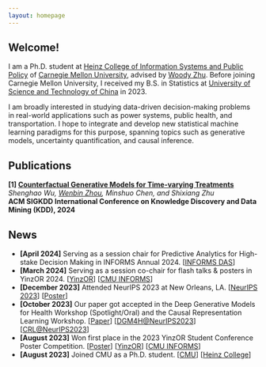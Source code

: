 ```yaml
---
layout: homepage
---
```


## Welcome!

I am a Ph.D. student at [Heinz College of Information Systems and Public Policy](https://www.heinz.cmu.edu/) of [Carnegie Mellon University](https://www.cmu.edu/), advised by [Woody Zhu](https://sites.google.com/view/woodyzhu). Before joining Carnegie Mellon University, I received my B.S. in Statistics at [University of Science and Technology of China](https://en.ustc.edu.cn/) in 2023. 

I am broadly interested in studying data-driven decision-making problems in real-world applications such as power systems, public health, and transportation.
I hope to integrate and develop new statistical machine learning paradigms for this purpose, spanning topics such as generative models, uncertainty quantification, and causal inference.

## Publications

<b>[1] [Counterfactual Generative Models for Time-varying Treatments](https://arxiv.org/abs/2305.15742)</b>  
*Shenghao Wu, <u>Wenbin Zhou</u>, Minshuo Chen, and Shixiang Zhu* <br/>
**ACM SIGKDD International Conference on Knowledge Discovery and Data Mining (KDD), 2024**

## News
- **[April 2024]** Serving as a session chair for Predictive Analytics for High-stake Decision Making in INFORMS Annual 2024. [[INFORMS DAS](https://connect.informs.org/das/home)]
- **[March 2024]** Serving as a session co-chair for flash talks & posters in YinzOR 2024. [[YinzOR](https://yinzor.cmuinforms.org/)] [[CMU INFORMS](https://cmuinforms.org/)]
- **[December 2023]** Attended NeurIPS 2023 at New Orleans, LA. [[NeurIPS 2023](https://nips.cc/)] [[Poster](../assets/files/neurips_poster.pdf)]
- **[October 2023]** Our paper got accepted in the Deep Generative Models for Health Workshop (Spotlight/Oral) and the Causal Representation Learning Workshop. [[Paper](https://arxiv.org/abs/2305.15742)] [[DGM4H@NeurIPS2023](https://neurips.cc/virtual/2023/workshop/66495)] [[CRL@NeurIPS2023](https://crl-workshop.github.io/)]
- **[August 2023]**  Won first place in the 2023 YinzOR Student Conference Poster Competition. [[Poster](../assets/files/counterfactualposter.pdf)] [[YinzOR](https://yinzor.cmuinforms.org/)] [[CMU INFORMS](https://cmuinforms.org/)]
- **[August 2023]** Joined CMU as a Ph.D. student. [[CMU](https://www.cmu.edu/)] [[Heinz College](https://www.heinz.cmu.edu/)]
